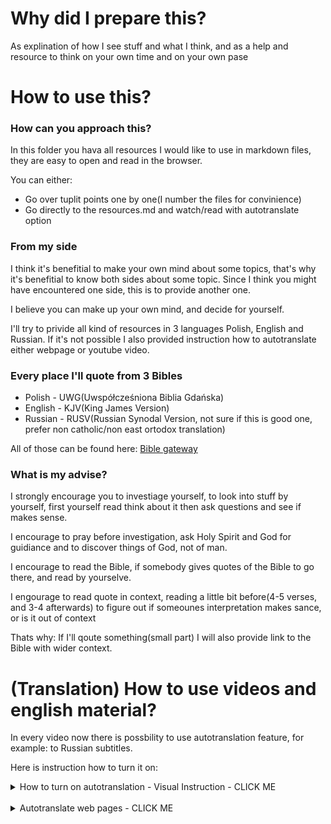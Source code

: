 # Why did I prepare this?

As explination of how I see stuff and what I think, and as a help and resource to think on your own time and on your own pase


# How to use this?

### How can you approach this?

In this folder you hava all resources I would like to use in markdown files, they are easy to open and read in the browser.

You can either:
- Go over tuplit points one by one(I number the files for convinience)
- Go directly to the resources.md and watch/read with autotranslate option

### From my side

I think it's benefitial to make your own mind about some topics, that's why it's benefitial to know both sides about some topic. Since I think you might have encountered one side, this is to provide another one.

I believe you can make up your own mind, and decide for yourself.

I'll try to privide all kind of resources in 3 languages
Polish, English and Russian. If it's not possible I also provided instruction how to autotranslate either webpage or youtube video.


### Every place I'll quote from 3 Bibles

- Polish - UWG(Uwspółcześniona Biblia Gdańska)
- English - KJV(King James Version)
- Russian - RUSV(Russian Synodal Version, not sure if this is good one, prefer non catholic/non east ortodox translation)

All of those can be found here:
[Bible gateway](https://www.biblegateway.com/)

### What is my advise?

I strongly encourage you to investiage yourself, to look into stuff by yourself, first yourself read think about it then ask questions and see if makes sense. 

I encourage to pray before investigation, ask Holy Spirit and God for guidiance and to discover things of God, not of man. 

I encourage to read the Bible, if somebody gives quotes of the Bible to go there, and read by yourselve.

I engourage to read quote in context, reading a little bit before(4-5 verses, and 3-4 afterwards) to figure out if someounes interpretation makes sance, or is it out of context


Thats why: If I'll qoute something(small part) I will also provide link to the Bible with wider context.

# (Translation) How to use videos and english material?

In every video now there is possbility to use autotranslation feature, for example: to Russian subtitles.

Here is instruction how to turn it on:

<details>
<summary>How to turn on autotranslation - Visual Instruction - CLICK ME</summary>

1. Go to the video, example [Consciousness and Language Acquisition](https://www.youtube.com/watch?v=2i8AzjxwhSU)

2. Click on the gear icon

![Image 1](images/yt-translation/1-russian-subtitles.png)

3. Click on Subtitles(you need to have annotations turned on)

![Image 2](images/yt-translation/2-russian-subtitles.png)

4. Enable english autotranslated

(this opens autotranslation form more languages)

![Image 3](images/yt-translation/3-russian-subtitles.png)

5. Go back to the same place, gear icon -> subtitles, this time there should be autotranslate option, click it

![Image 4](images/yt-translation/4-russian-subtitles.png)

6. Pick language to autotranslate(eg: Russian)

![Image 5](images/yt-translation/5-russian-subtitles.png)

7. Enjoy video with autotranslated language

(translation is not perfect but good enough)

![Image 6](images/yt-translation/6-russian-subtitles.png)

</details>

<br>

<details>
<summary>Autotranslate web pages - CLICK ME</summary>

All this instruction applies to chrome browser only

1. Go to any wab page/provided link
2. Click small translate icon in address bar

![Image 1](images/wp-translation/1-chrome.png)

3. Click 3 dots on right side(to find more languages than english)

![Image 2](images/wp-translation/2-chrome.png)

4. Click 'Choose another language'

![Image 3](images/wp-translation/3-chrome.png)

5. Click on the 'English' and you should see more options, click the language you want to translate to

![Image 4](images/wp-translation/4-chrome.png)

6. To approve translation, click translate
   
![Image 5](images/wp-translation/5-chrome.png)

7. Enjoy translated webpage

![Image 6](images/wp-translation/6-chrome.png)


</details>